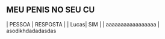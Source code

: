 ## MEU PENIS NO SEU CU

| PESSOA | RESPOSTA |
| Lucas| SIM      |
| aaaaaaaaaaaaaaaaa |
 asodikhdadadasdas
